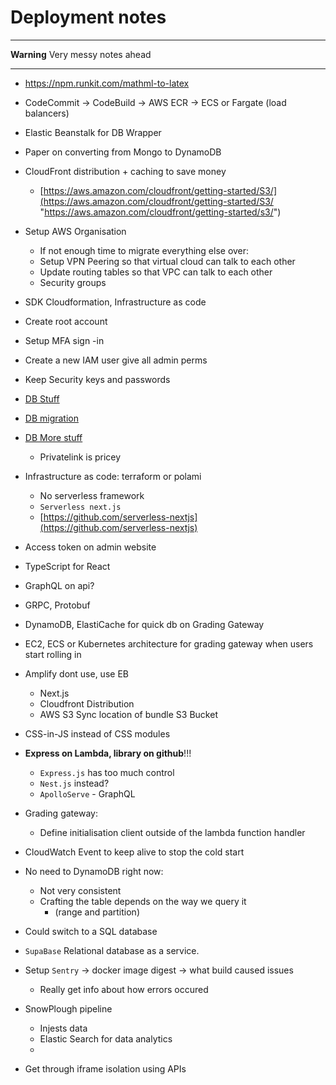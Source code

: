 # Deployment notes
---
**Warning** Very messy notes ahead

---

- https://npm.runkit.com/mathml-to-latex

- CodeCommit -> CodeBuild -> AWS ECR -> ECS or Fargate (load balancers)
- Elastic Beanstalk for DB Wrapper 
- Paper on converting from Mongo to DynamoDB
- CloudFront distribution + caching to save money
	- [https://aws.amazon.com/cloudfront/getting-started/S3/](https://aws.amazon.com/cloudfront/getting-started/S3/ "https://aws.amazon.com/cloudfront/getting-started/s3/")

- Setup AWS Organisation
	- If not enough time to migrate everything else over:
	- Setup VPN Peering so that virtual cloud can talk to each other 
	- Update routing tables  so that VPC can talk to each other
	- Security groups 
- SDK Cloudformation, Infrastructure as code

- Create root account 
- Setup MFA sign -in 
- Create a new IAM user give all admin perms 
- Keep Security keys and passwords

- [DB Stuff](https://aws.amazon.com/pm/documentdb/?trk=ps_a134p000007CAOwAAO&trkCampaign=acq_paid_search&sc_channel=PS&sc_campaign=acquisition_GB&sc_publisher=Google&sc_category=Database&sc_country=GB&sc_geo=EMEA&sc_outcome=acq&sc_detail=%2Bmongodb&sc_content=MongoDB_bmm&sc_matchtype=b&sc_segment=536240534618&sc_medium=PAC-PaaS-P|PS-GO|Non-Brand|All|PA|Database|DocumentDB|GB|EN|Text|xx|SEM|PMO21-05620&s_kwcid=AL!4422!3!536240534618!b!!g!!%2Bmongodb&ef_id=CjwKCAjwhaaKBhBcEiwA8acsHNbokEcDhpMjCqFc3gpSqhErVN7hiIsVtD5XNmVDibdmyFpUp9o8_RoC47gQAvD_BwE:G:s&s_kwcid=AL!4422!3!536240534618!b!!g!!%2Bmongodb)

- [DB migration](https://aws.amazon.com/blogs/database/performing-a-live-migration-from-a-mongodb-cluster-to-amazon-dynamodb/)

- [DB More stuff](https://aws.amazon.com/blogs/apn/connecting-applications-securely-to-a-mongodb-atlas-data-plane-with-aws-privatelink/ "https://aws.amazon.com/blogs/apn/connecting-applications-securely-to-a-mongodb-atlas-data-plane-with-aws-privatelink/")
	- Privatelink is pricey




- Infrastructure as code: terraform or polami
	- No serverless framework
	- `Serverless next.js`
	- [https://github.com/serverless-nextjs](https://github.com/serverless-nextjs)
- Access token on admin website 
- TypeScript for React
- GraphQL on api?
- GRPC, Protobuf
- DynamoDB, ElastiCache for quick db on Grading Gateway
- EC2, ECS or Kubernetes architecture for grading gateway when users start rolling in
- Amplify dont use, use EB
	- Next.js
	- Cloudfront Distribution
	- AWS S3 Sync  location of bundle  S3 Bucket 
- CSS-in-JS instead of CSS modules



- **Express on Lambda, library on github**!!!
	- `Express.js` has too much control 
	- `Nest.js` instead? 
	- `ApolloServe` - GraphQL


- Grading gateway:
	- Define initialisation client outside of the lambda function handler 
- CloudWatch Event to keep alive to stop the cold start
- No need to DynamoDB right now:
	- Not very consistent
	- Crafting the table depends on the way we query it 
		- (range and partition)
- Could switch to a SQL database 
- `SupaBase` Relational database as a service.

- Setup `Sentry` -> docker image digest -> what build caused issues
	- Really get info about how errors occured 

- SnowPlough pipeline
	- Injests data 
	- Elastic Search for data analytics 
	- 

- Get through iframe isolation using APIs


